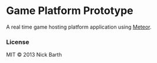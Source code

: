 Game Platform Prototype
=======================

A real time game hosting platform application using [Meteor](http://meteor.com/).

### License
MIT &copy; 2013 Nick Barth
